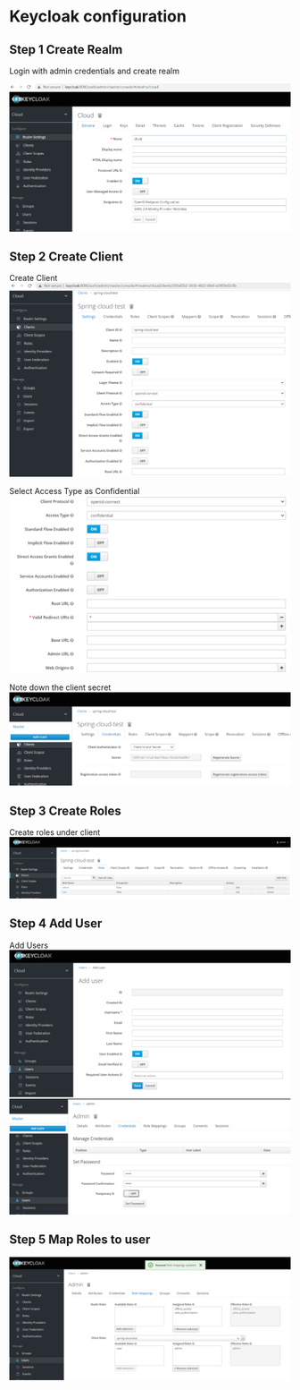 # Keycloak configuration

## Step 1 Create Realm

Login with admin credentials and create realm

![Create Realm](https://github.com/kuldeepsingh99/spring-cloud-gateway/blob/main/img/key1.PNG)

## Step 2 Create Client

Create Client
![Create Client](https://github.com/kuldeepsingh99/spring-cloud-gateway/blob/main/img/key2.PNG)

Select Access Type as Confidential
![Create Client](https://github.com/kuldeepsingh99/spring-cloud-gateway/blob/main/img/key3.PNG)

Note down the client secret
![Create Client](https://github.com/kuldeepsingh99/spring-cloud-gateway/blob/main/img/key4.PNG)


## Step 3 Create Roles

Create roles under client
![Create Client](https://github.com/kuldeepsingh99/spring-cloud-gateway/blob/main/img/key5.PNG)

## Step 4 Add User

Add Users
![Create Client](https://github.com/kuldeepsingh99/spring-cloud-gateway/blob/main/img/key6.PNG)
![Create Client](https://github.com/kuldeepsingh99/spring-cloud-gateway/blob/main/img/key7.PNG)

## Step 5 Map Roles to user

![Create Client](https://github.com/kuldeepsingh99/spring-cloud-gateway/blob/main/img/key8.PNG)
